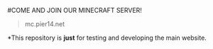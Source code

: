 #COME AND JOIN OUR MINECRAFT SERVER!
> mc.pier14.net

*This repository is **just** for testing and developing the main website.
